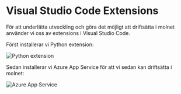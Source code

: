 ---
...
Visual Studio Code Extensions
==================================

För att underlätta utveckling och göra det möjligt att driftsätta i molnet använder vi oss av extensions i Visual Studio Code.

Först installerar vi Python extension:

![Python extension](image/moln/VS_Code_Add_Python_Support.png)

Sedan installerar vi Azure App Service för att vi sedan kan driftsätta i molnet:

![Azure App Service](image/moln/VS_Code_Install_Azure_App_Service.png)
